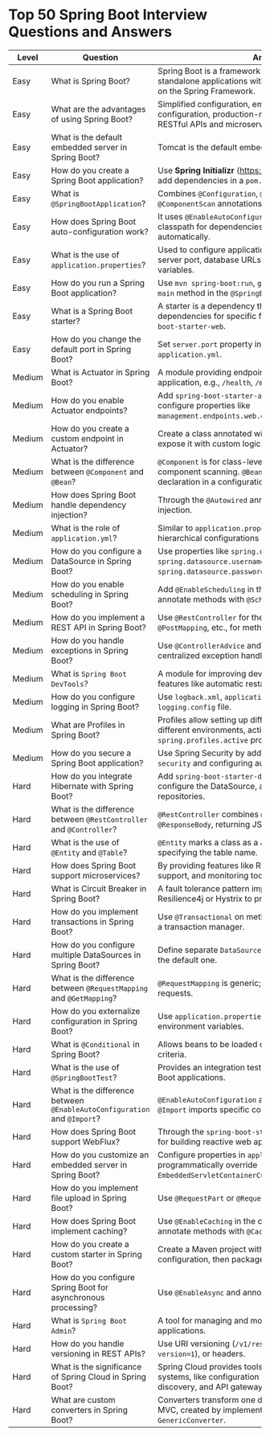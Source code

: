 # Top 50 Spring Boot Interview Questions and Answers

| **Level** | **Question**                                                             | **Answer**                                                                                                                                       |
|-----------|---------------------------------------------------------------------------|---------------------------------------------------------------------------------------------------------------------------------------------------|
| Easy      | What is Spring Boot?                                                     | Spring Boot is a framework for building microservices and standalone applications with minimal configuration, based on the Spring Framework.      |
| Easy      | What are the advantages of using Spring Boot?                            | Simplified configuration, embedded servers, auto-configuration, production-ready features, and support for RESTful APIs and microservices.        |
| Easy      | What is the default embedded server in Spring Boot?                      | Tomcat is the default embedded server.                                                                                                           |
| Easy      | How do you create a Spring Boot application?                             | Use **Spring Initializr** (https://start.spring.io/) or manually add dependencies in a `pom.xml` or `build.gradle` file.                         |
| Easy      | What is `@SpringBootApplication`?                                        | Combines `@Configuration`, `@EnableAutoConfiguration`, and `@ComponentScan` annotations.                                                         |
| Easy      | How does Spring Boot auto-configuration work?                            | It uses `@EnableAutoConfiguration` and checks the classpath for dependencies to configure beans automatically.                                    |
| Easy      | What is the use of `application.properties`?                             | Used to configure application-specific properties such as server port, database URLs, and other environment variables.                            |
| Easy      | How do you run a Spring Boot application?                                | Use `mvn spring-boot:run`, `gradle bootRun`, or execute the `main` method in the `@SpringBootApplication` class.                                  |
| Easy      | What is a Spring Boot starter?                                           | A starter is a dependency that aggregates common dependencies for specific functionalities, e.g., `spring-boot-starter-web`.                      |
| Easy      | How do you change the default port in Spring Boot?                       | Set `server.port` property in `application.properties` or `application.yml`.                                                                     |
| Medium    | What is Actuator in Spring Boot?                                         | A module providing endpoints to monitor and manage the application, e.g., `/health`, `/metrics`.                                                 |
| Medium    | How do you enable Actuator endpoints?                                    | Add `spring-boot-starter-actuator` dependency and configure properties like `management.endpoints.web.exposure.include=health,info`.              |
| Medium    | How do you create a custom endpoint in Actuator?                         | Create a class annotated with `@RestController` and expose it with custom logic.                                                                 |
| Medium    | What is the difference between `@Component` and `@Bean`?                 | `@Component` is for class-level annotation, detected during component scanning. `@Bean` is for method-level declaration in a configuration class. |
| Medium    | How does Spring Boot handle dependency injection?                        | Through the `@Autowired` annotation or constructor injection.                                                                                    |
| Medium    | What is the role of `application.yml`?                                   | Similar to `application.properties`, but supports hierarchical configurations in YAML format.                                                    |
| Medium    | How do you configure a DataSource in Spring Boot?                        | Use properties like `spring.datasource.url`, `spring.datasource.username`, and `spring.datasource.password`.                                      |
| Medium    | How do you enable scheduling in Spring Boot?                             | Add `@EnableScheduling` in the configuration class and annotate methods with `@Scheduled`.                                                       |
| Medium    | How do you implement a REST API in Spring Boot?                          | Use `@RestController` for the class and `@GetMapping`, `@PostMapping`, etc., for methods.                                                        |
| Medium    | How do you handle exceptions in Spring Boot?                             | Use `@ControllerAdvice` and `@ExceptionHandler` for centralized exception handling.                                                              |
| Medium    | What is `Spring Boot DevTools`?                                          | A module for improving developer productivity with features like automatic restart and live reload.                                               |
| Medium    | How do you configure logging in Spring Boot?                             | Use `logback.xml`, `application.properties`, or a `logging.config` file.                                                                         |
| Medium    | What are Profiles in Spring Boot?                                        | Profiles allow setting up different configurations for different environments, activated via `spring.profiles.active` property.                  |
| Medium    | How do you secure a Spring Boot application?                             | Use Spring Security by adding `spring-boot-starter-security` and configuring authentication/authorization.                                        |
| Hard      | How do you integrate Hibernate with Spring Boot?                         | Add `spring-boot-starter-data-jpa` dependency, configure the DataSource, and define JPA entities and repositories.                                |
| Hard      | What is the difference between `@RestController` and `@Controller`?      | `@RestController` combines `@Controller` and `@ResponseBody`, returning JSON or XML directly.                                                     |
| Hard      | What is the use of `@Entity` and `@Table`?                               | `@Entity` marks a class as a JPA entity. `@Table` allows specifying the table name.                                                              |
| Hard      | How does Spring Boot support microservices?                              | By providing features like REST, messaging, cloud support, and monitoring tools like Actuator.                                                   |
| Hard      | What is Circuit Breaker in Spring Boot?                                  | A fault tolerance pattern implemented using tools like Resilience4j or Hystrix to prevent system failures.                                        |
| Hard      | How do you implement transactions in Spring Boot?                        | Use `@Transactional` on methods or classes and configure a transaction manager.                                                                  |
| Hard      | How do you configure multiple DataSources in Spring Boot?                | Define separate `DataSource` beans and use `@Primary` for the default one.                                                                       |
| Hard      | What is the difference between `@RequestMapping` and `@GetMapping`?      | `@RequestMapping` is generic; `@GetMapping` is specific to GET requests.                                                                         |
| Hard      | How do you externalize configuration in Spring Boot?                     | Use `application.properties`, `application.yml`, or environment variables.                                                                       |
| Hard      | What is `@Conditional` in Spring Boot?                                   | Allows beans to be loaded conditionally based on specific criteria.                                                                              |
| Hard      | What is the use of `@SpringBootTest`?                                    | Provides an integration testing environment for Spring Boot applications.                                                                        |
| Hard      | What is the difference between `@EnableAutoConfiguration` and `@Import`? | `@EnableAutoConfiguration` auto-configures beans; `@Import` imports specific configurations explicitly.                                          |
| Hard      | How does Spring Boot support WebFlux?                                    | Through the `spring-boot-starter-webflux` dependency for building reactive web applications.                                                     |
| Hard      | How do you customize an embedded server in Spring Boot?                  | Configure properties in `application.properties` or programmatically override `EmbeddedServletContainerCustomizer`.                               |
| Hard      | How do you implement file upload in Spring Boot?                         | Use `@RequestPart` or `@RequestParam` with `MultipartFile`.                                                                                      |
| Hard      | How does Spring Boot implement caching?                                  | Use `@EnableCaching` in the configuration class and annotate methods with `@Cacheable`, `@CachePut`, etc.                                        |
| Hard      | How do you create a custom starter in Spring Boot?                       | Create a Maven project with dependencies and auto-configuration, then package it as a library.                                                   |
| Hard      | How do you configure Spring Boot for asynchronous processing?            | Use `@EnableAsync` and annotate methods with `@Async`.                                                                                           |
| Hard      | What is `Spring Boot Admin`?                                             | A tool for managing and monitoring Spring Boot applications.                                                                                     |
| Hard      | How do you handle versioning in REST APIs?                               | Use URI versioning (`/v1/resource`), query parameters (`?version=1`), or headers.                                                                |
| Hard      | What is the significance of Spring Cloud in Spring Boot?                 | Spring Cloud provides tools for building distributed systems, like configuration management, service discovery, and API gateways.                |
| Hard      | What are custom converters in Spring Boot?                               | Converters transform one data type to another in Spring MVC, created by implementing `Converter` or `GenericConverter`.                          |
